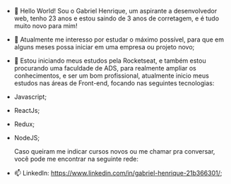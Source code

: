 - 👋 Hello World! Sou o Gabriel Henrique, um aspirante a desenvolvedor web, tenho 23 anos e estou saindo de 3 anos de corretagem, e é tudo muito novo para mim!
- 👀 Atualmente me interesso por estudar o máximo possível, para que em alguns meses possa iniciar em uma empresa ou projeto novo;
- 🌱 Estou iniciando meus estudos pela Rocketseat, e também estou procurando uma faculdade de ADS, para realmente ampliar os conhecimentos, e ser um bom profissional, atualmente inicio meus estudos nas áreas de Front-end, focando nas seguintes tecnologias:
- Javascript;
- ReactJs;
- Redux;
- NodeJS;
  
  Caso queiram me indicar cursos novos ou me chamar pra conversar, você pode me encontrar na seguinte rede:
- 📫 LinkedIn: https://www.linkedin.com/in/gabriel-henrique-21b366301/;

